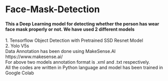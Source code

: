 # Face-Mask-Detection <br>
<h4> This a Deep Learning model for detecting whether the person has wear face mask properly or not. We have used 2 different models <br> </h4>
 1. Tensorflow Object Detection with Pretrained SSD Resnet Model <br>
 2. Yolo V5s <br>
 Data Annotation has been done using MakeSense.AI https://www.makesense.ai/ <br>
 For above two models annotation format is .xml and .txt respectively. <br>
 All the codes are written in Python language and model has been trained in Google Colab <br>
 
 
  
